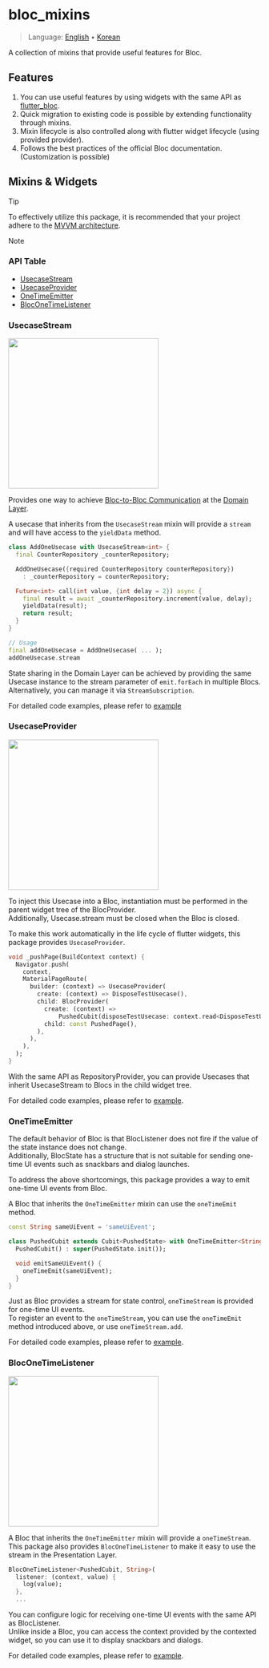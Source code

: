 # bloc_mixins

> Language: [English](https://github.com/wjlee611/bloc_mixins/blob/main/README.md) • [Korean](https://github.com/wjlee611/bloc_mixins/blob/main/README.ko-KR.md)

A collection of mixins that provide useful features for Bloc.

## Features

1. You can use useful features by using widgets with the same API as [flutter_bloc](https://pub.dev/packages/flutter_bloc).
2. Quick migration to existing code is possible by extending functionality through mixins.
3. Mixin lifecycle is also controlled along with flutter widget lifecycle (using provided provider).
4. Follows the best practices of the official Bloc documentation. (Customization is possible)

## Mixins & Widgets

> [!TIP]
> To effectively utilize this package, it is recommended that your project adhere to the [MVVM architecture](https://docs.flutter.dev/app-architecture/guide#mvvm).

> [!NOTE]
> ### API Table
> - [UsecaseStream](#usecasestream)
> - [UsecaseProvider](#usecaseprovider)
> - [OneTimeEmitter](#onetimeemitter)
> - [BlocOneTimeListener](#bloconetimelistener)

### UsecaseStream

<img src="https://github.com/user-attachments/assets/c5766812-60ea-4d1c-a4af-507778b15e50" width="300px" />

Provides one way to achieve [Bloc-to-Bloc Communication](https://bloclibrary.dev/architecture/#bloc-to-bloc-communication) at the [Domain Layer](https://bloclibrary.dev/architecture/#connecting-blocs-through-domain).

A usecase that inherits from the `UsecaseStream` mixin will provide a `stream` and will have access to the `yieldData` method.

```dart
class AddOneUsecase with UsecaseStream<int> {
  final CounterRepository _counterRepository;

  AddOneUsecase({required CounterRepository counterRepository})
    : _counterRepository = counterRepository;

  Future<int> call(int value, {int delay = 2}) async {
    final result = await _counterRepository.increment(value, delay);
    yieldData(result);
    return result;
  }
}

// Usage
final addOneUsecase = AddOneUsecase( ... );
addOneUsecase.stream
```

State sharing in the Domain Layer can be achieved by providing the same Usecase instance to the stream parameter of `emit.forEach` in multiple Blocs.  
Alternatively, you can manage it via `StreamSubscription`.

For detailed code examples, please refer to [example](https://github.com/wjlee611/bloc_mixins/blob/b55a44c46c0127316d8867d9118d1e2bdd9173b4/example/lib/presentation/home/bloc/home_bloc.dart#L36)

### UsecaseProvider

<img src="https://github.com/user-attachments/assets/9e55cc0a-15aa-4125-a0e7-75097fee394d" width="300px" />

To inject this Usecase into a Bloc, instantiation must be performed in the parent widget tree of the BlocProvider.  
Additionally, Usecase.stream must be closed when the Bloc is closed.

To make this work automatically in the life cycle of flutter widgets, this package provides `UsecaseProvider`.

```dart
void _pushPage(BuildContext context) {
  Navigator.push(
    context,
    MaterialPageRoute(
      builder: (context) => UsecaseProvider(
        create: (context) => DisposeTestUsecase(),
        child: BlocProvider(
          create: (context) =>
              PushedCubit(disposeTestUsecase: context.read<DisposeTestUsecase>()),
          child: const PushedPage(),
        ),
      ),
    ),
  );
}
```

With the same API as RepositoryProvider, you can provide Usecases that inherit UsecaseStream to Blocs in the child widget tree.

For detailed code examples, please refer to [example](https://github.com/wjlee611/bloc_mixins/blob/b55a44c46c0127316d8867d9118d1e2bdd9173b4/example/lib/main.dart#L19).

### OneTimeEmitter

The default behavior of Bloc is that BlocListener does not fire if the value of the state instance does not change.  
Additionally, BlocState has a structure that is not suitable for sending one-time UI events such as snackbars and dialog launches.

To address the above shortcomings, this package provides a way to emit one-time UI events from Bloc.

A Bloc that inherits the `OneTimeEmitter` mixin can use the `oneTimeEmit` method.

```dart
const String sameUiEvent = 'sameUiEvent';

class PushedCubit extends Cubit<PushedState> with OneTimeEmitter<String> {
  PushedCubit() : super(PushedState.init());

  void emitSameUiEvent() {
    oneTimeEmit(sameUiEvent);
  }
}
```

Just as Bloc provides a stream for state control, `oneTimeStream` is provided for one-time UI events.  
To register an event to the `oneTimeStream`, you can use the `oneTimeEmit` method introduced above, or use `oneTimeStream.add`.

For detailed code examples, please refer to [example](https://github.com/wjlee611/bloc_mixins/blob/b55a44c46c0127316d8867d9118d1e2bdd9173b4/example/lib/presentation/home/bloc/home_bloc.dart#L41).

### BlocOneTimeListener

<img src="https://github.com/user-attachments/assets/0947600b-6936-43e2-9ee1-f3ef0cf69f77" width="300px" />

A Bloc that inherits the `OneTimeEmitter` mixin will provide a `oneTimeStream`.  
This package also provides `BlocOneTimeListener` to make it easy to use the stream in the Presentation Layer.

```dart
BlocOneTimeListener<PushedCubit, String>(
  listener: (context, value) {
    log(value);
  },
  ...
```

You can configure logic for receiving one-time UI events with the same API as BlocListener.  
Unlike inside a Bloc, you can access the context provided by the contexted widget, so you can use it to display snackbars and dialogs.

For detailed code examples, please refer to [example](https://github.com/wjlee611/bloc_mixins/blob/b55a44c46c0127316d8867d9118d1e2bdd9173b4/example/lib/presentation/home/home_page.dart#L123).
